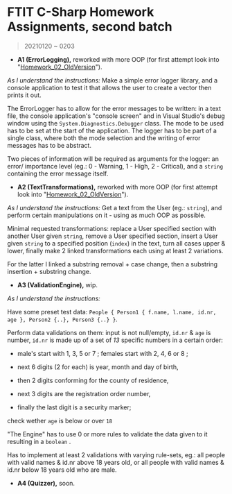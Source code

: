 # FTIT C-Sharp Homework Assignments, second batch

> 20210120 ~ 0203

* __A1 (ErrorLogging),__ reworked with more OOP (for first attempt look into "[Homework_02_OldVersion](https://github.com/Zsombi55/Homework_02_OldVersion)").

_As I understand the instructions:_ Make a simple error logger library, and a console application to test it that allows the user to create a vector then prints it out.

The ErrorLogger has to allow for the error messages to be written: in a text file, the console application's "console screen" and in Visual Studio's debug window using the `System.Diagnostics.Debugger` class. The mode to be used has to be set at the start of the application. The logger has to be part of a single class, where both the mode selection and the writing of error messages has to be abstract.

Two pieces of information will be required as arguments for the logger: an error/ importance level (eg.: 0 - Warning, 1 - High, 2 - Critical), and a `string` containing the error message itself.

* __A2 (TextTransformations),__ reworked with more OOP (for first attempt look into "[Homework_02_OldVersion](https://github.com/Zsombi55/Homework_02_OldVersion)").

_As I understand the instructions:_ Get a text from the User (eg.: `string`), and perform certain manipulations on it - using as much OOP as possible.

Minimal requested transformations: replace a User specified section with another User given `string`, remove a User specified section, insert a User given `string` to a specified position (`index`) in the text, turn all cases upper & lower, finally make 2 linked transformations each using at least 2 variations.

For the latter I linked a substring removal + case change, then a substring insertion + substring change.

* __A3 (ValidationEngine),__ wip.

_As I understand the instructions:_

Have some preset test data: `People { Person1 { f.name, l.name, id.nr, age }, Person2 {..}, Person3 {..} }`.

Perform data validations on them: input is not null/empty, `id.nr` & `age` is number, `id.nr` is made up of a set of _13_ specific numbers in a certain order:

- male's start with 1, 3, 5 or 7 ; females start with 2, 4, 6 or 8 ;

- next 6 digits (2 for each) is year, month and day of birth,

- then 2 digits conforming for the county of residence,

- next 3 digits are the registration order number,

- finally the last digit is a security marker;

check wether `age` is below or over `18` 

"The Engine" has to use 0 or more rules to validate the data given to it resulting in a `boolean` .

Has to implement at least 2 validations with varying rule-sets, eg.: all people with valid names & id.nr above 18 years old, or all people with valid names & id.nr below 18 years old who are male.

* __A4 (Quizzer),__ soon.
